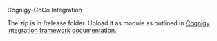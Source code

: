 Cognigy-CoCo Integration

The zip is in /release folder.
Upload it as module as outlined in [Cognigy integration framework documentation](https://docs.cognigy.com/docs/integration-framework#section-4-upload-your-module).
